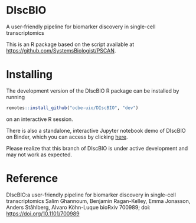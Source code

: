 # DIscBIO
A user-friendly pipeline for biomarker discovery in single-cell transcriptomics

This is an R package based on the script available at https://github.com/SystemsBiologist/PSCAN.

# Installing 

The development version of the DIscBIO R package can be installed by running

```r
remotes::install_github("ocbe-uio/DIscBIO", "dev")
```

on an interactive R session.

There is also a standalone, interactive Jupyter notebook demo of DIscBIO on Binder, which you can access by clicking [here](https://hub.gke.mybinder.org/user/systemsbiologist-pscan-aoequbwc/notebooks/DIscBIO.ipynb).

Please realize that this branch of DIscBIO is under active development and may not work as expected.

# Reference

DIscBIO:a user-friendly pipeline for biomarker discovery in single-cell transcriptomics
Salim Ghannoum, Benjamin Ragan-Kelley, Emma Jonasson, Anders Ståhlberg, Alvaro Köhn-Luque
bioRxiv 700989; doi: https://doi.org/10.1101/700989